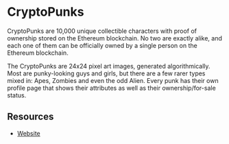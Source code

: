 # CryptoPunks

CryptoPunks are 10,000 unique collectible characters with proof of ownership stored on the Ethereum blockchain. No two are exactly alike, and each one of them can be officially owned by a single person on the Ethereum blockchain.

The CryptoPunks are 24x24 pixel art images, generated algorithmically. Most are punky-looking guys and girls, but there are a few rarer types mixed in: Apes, Zombies and even the odd Alien. Every punk has their own profile page that shows their attributes as well as their ownership/for-sale status.

## Resources

* [Website](https://www.larvalabs.com/cryptopunks)

